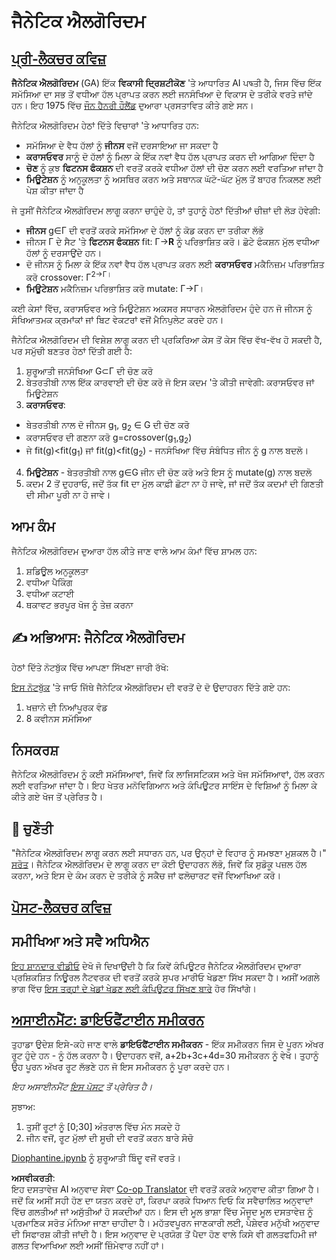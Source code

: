 <!--
CO_OP_TRANSLATOR_METADATA:
{
  "original_hash": "893aa368cb485da704b466a0f3775587",
  "translation_date": "2025-08-26T09:55:50+00:00",
  "source_file": "lessons/6-Other/21-GeneticAlgorithms/README.md",
  "language_code": "pa"
}
-->
# ਜੈਨੇਟਿਕ ਐਲਗੋਰਿਦਮ

## [ਪ੍ਰੀ-ਲੈਕਚਰ ਕਵਿਜ਼](https://ff-quizzes.netlify.app/en/ai/quiz/41)

**ਜੈਨੇਟਿਕ ਐਲਗੋਰਿਦਮ** (GA) ਇੱਕ **ਵਿਕਾਸੀ ਦ੍ਰਿਸ਼ਟੀਕੋਣ** 'ਤੇ ਆਧਾਰਿਤ AI ਪদ্ধਤੀ ਹੈ, ਜਿਸ ਵਿੱਚ ਇੱਕ ਸਮੱਸਿਆ ਦਾ ਸਭ ਤੋਂ ਵਧੀਆ ਹੱਲ ਪ੍ਰਾਪਤ ਕਰਨ ਲਈ ਜਨਸੰਖਿਆ ਦੇ ਵਿਕਾਸ ਦੇ ਤਰੀਕੇ ਵਰਤੇ ਜਾਂਦੇ ਹਨ। ਇਹ 1975 ਵਿੱਚ [ਜੌਨ ਹੈਨਰੀ ਹੌਲੈਂਡ](https://wikipedia.org/wiki/John_Henry_Holland) ਦੁਆਰਾ ਪ੍ਰਸਤਾਵਿਤ ਕੀਤੇ ਗਏ ਸਨ।

ਜੈਨੇਟਿਕ ਐਲਗੋਰਿਦਮ ਹੇਠਾਂ ਦਿੱਤੇ ਵਿਚਾਰਾਂ 'ਤੇ ਆਧਾਰਿਤ ਹਨ:

* ਸਮੱਸਿਆ ਦੇ ਵੈਧ ਹੱਲਾਂ ਨੂੰ **ਜੀਨਸ** ਵਜੋਂ ਦਰਸਾਇਆ ਜਾ ਸਕਦਾ ਹੈ
* **ਕਰਾਸਓਵਰ** ਸਾਨੂੰ ਦੋ ਹੱਲਾਂ ਨੂੰ ਮਿਲਾ ਕੇ ਇੱਕ ਨਵਾਂ ਵੈਧ ਹੱਲ ਪ੍ਰਾਪਤ ਕਰਨ ਦੀ ਆਗਿਆ ਦਿੰਦਾ ਹੈ
* **ਚੋਣ** ਨੂੰ ਕੁਝ **ਫਿਟਨਸ ਫੰਕਸ਼ਨ** ਦੀ ਵਰਤੋਂ ਕਰਕੇ ਵਧੀਆ ਹੱਲਾਂ ਦੀ ਚੋਣ ਕਰਨ ਲਈ ਵਰਤਿਆ ਜਾਂਦਾ ਹੈ
* **ਮਿਊਟੇਸ਼ਨ** ਨੂੰ ਅਨੁਕੂਲਤਾ ਨੂੰ ਅਸਥਿਰ ਕਰਨ ਅਤੇ ਸਥਾਨਕ ਘੱਟੋ-ਘੱਟ ਮੁੱਲ ਤੋਂ ਬਾਹਰ ਨਿਕਲਣ ਲਈ ਪੇਸ਼ ਕੀਤਾ ਜਾਂਦਾ ਹੈ

ਜੇ ਤੁਸੀਂ ਜੈਨੇਟਿਕ ਐਲਗੋਰਿਦਮ ਲਾਗੂ ਕਰਨਾ ਚਾਹੁੰਦੇ ਹੋ, ਤਾਂ ਤੁਹਾਨੂੰ ਹੇਠਾਂ ਦਿੱਤੀਆਂ ਚੀਜ਼ਾਂ ਦੀ ਲੋੜ ਹੋਵੇਗੀ:

 * **ਜੀਨਸ** g∈Γ ਦੀ ਵਰਤੋਂ ਕਰਕੇ ਸਮੱਸਿਆ ਦੇ ਹੱਲਾਂ ਨੂੰ ਕੋਡ ਕਰਨ ਦਾ ਤਰੀਕਾ ਲੱਭੋ
 * ਜੀਨਸ Γ ਦੇ ਸੈਟ 'ਤੇ **ਫਿਟਨਸ ਫੰਕਸ਼ਨ** fit: Γ→**R** ਨੂੰ ਪਰਿਭਾਸ਼ਿਤ ਕਰੋ। ਛੋਟੇ ਫੰਕਸ਼ਨ ਮੁੱਲ ਵਧੀਆ ਹੱਲਾਂ ਨੂੰ ਦਰਸਾਉਂਦੇ ਹਨ।
 * ਦੋ ਜੀਨਸ ਨੂੰ ਮਿਲਾ ਕੇ ਇੱਕ ਨਵਾਂ ਵੈਧ ਹੱਲ ਪ੍ਰਾਪਤ ਕਰਨ ਲਈ **ਕਰਾਸਓਵਰ** ਮਕੈਨਿਜ਼ਮ ਪਰਿਭਾਸ਼ਿਤ ਕਰੋ crossover: Γ<sup>2</sub>→Γ।
 * **ਮਿਊਟੇਸ਼ਨ** ਮਕੈਨਿਜ਼ਮ ਪਰਿਭਾਸ਼ਿਤ ਕਰੋ mutate: Γ→Γ।

ਕਈ ਕੇਸਾਂ ਵਿੱਚ, ਕਰਾਸਓਵਰ ਅਤੇ ਮਿਊਟੇਸ਼ਨ ਅਕਸਰ ਸਧਾਰਨ ਐਲਗੋਰਿਦਮ ਹੁੰਦੇ ਹਨ ਜੋ ਜੀਨਸ ਨੂੰ ਸੰਖਿਆਤਮਕ ਕ੍ਰਮਾਂਕਾਂ ਜਾਂ ਬਿਟ ਵੇਕਟਰਾਂ ਵਜੋਂ ਮੈਨਿਪੁਲੇਟ ਕਰਦੇ ਹਨ।

ਜੈਨੇਟਿਕ ਐਲਗੋਰਿਦਮ ਦੀ ਵਿਸ਼ੇਸ਼ ਲਾਗੂ ਕਰਨ ਦੀ ਪ੍ਰਕਿਰਿਆ ਕੇਸ ਤੋਂ ਕੇਸ ਵਿੱਚ ਵੱਖ-ਵੱਖ ਹੋ ਸਕਦੀ ਹੈ, ਪਰ ਸਮੁੱਚੀ ਬਣਤਰ ਹੇਠਾਂ ਦਿੱਤੀ ਗਈ ਹੈ:

1. ਸ਼ੁਰੂਆਤੀ ਜਨਸੰਖਿਆ G⊂Γ ਦੀ ਚੋਣ ਕਰੋ
2. ਬੇਤਰਤੀਬੀ ਨਾਲ ਇੱਕ ਕਾਰਵਾਈ ਦੀ ਚੋਣ ਕਰੋ ਜੋ ਇਸ ਕਦਮ 'ਤੇ ਕੀਤੀ ਜਾਵੇਗੀ: ਕਰਾਸਓਵਰ ਜਾਂ ਮਿਊਟੇਸ਼ਨ
3. **ਕਰਾਸਓਵਰ**:
  * ਬੇਤਰਤੀਬੀ ਨਾਲ ਦੋ ਜੀਨਸ g<sub>1</sub>, g<sub>2</sub> ∈ G ਦੀ ਚੋਣ ਕਰੋ
  * ਕਰਾਸਓਵਰ ਦੀ ਗਣਨਾ ਕਰੋ g=crossover(g<sub>1</sub>,g<sub>2</sub>)
  * ਜੇ fit(g)<fit(g<sub>1</sub>) ਜਾਂ fit(g)<fit(g<sub>2</sub>) - ਜਨਸੰਖਿਆ ਵਿੱਚ ਸੰਬੰਧਿਤ ਜੀਨ ਨੂੰ g ਨਾਲ ਬਦਲੋ।
4. **ਮਿਊਟੇਸ਼ਨ** - ਬੇਤਰਤੀਬੀ ਨਾਲ g∈G ਜੀਨ ਦੀ ਚੋਣ ਕਰੋ ਅਤੇ ਇਸ ਨੂੰ mutate(g) ਨਾਲ ਬਦਲੋ
5. ਕਦਮ 2 ਤੋਂ ਦੁਹਰਾਓ, ਜਦੋਂ ਤੱਕ fit ਦਾ ਮੁੱਲ ਕਾਫ਼ੀ ਛੋਟਾ ਨਾ ਹੋ ਜਾਵੇ, ਜਾਂ ਜਦੋਂ ਤੱਕ ਕਦਮਾਂ ਦੀ ਗਿਣਤੀ ਦੀ ਸੀਮਾ ਪੂਰੀ ਨਾ ਹੋ ਜਾਵੇ।

## ਆਮ ਕੰਮ

ਜੈਨੇਟਿਕ ਐਲਗੋਰਿਦਮ ਦੁਆਰਾ ਹੱਲ ਕੀਤੇ ਜਾਣ ਵਾਲੇ ਆਮ ਕੰਮਾਂ ਵਿੱਚ ਸ਼ਾਮਲ ਹਨ:

1. ਸ਼ਡਿਊਲ ਅਨੁਕੂਲਤਾ
1. ਵਧੀਆ ਪੈਕਿੰਗ
1. ਵਧੀਆ ਕਟਾਈ
1. ਥਕਾਵਟ ਭਰਪੂਰ ਖੋਜ ਨੂੰ ਤੇਜ਼ ਕਰਨਾ

## ✍️ ਅਭਿਆਸ: ਜੈਨੇਟਿਕ ਐਲਗੋਰਿਦਮ

ਹੇਠਾਂ ਦਿੱਤੇ ਨੋਟਬੁੱਕ ਵਿੱਚ ਆਪਣਾ ਸਿੱਖਣਾ ਜਾਰੀ ਰੱਖੋ:

[ਇਸ ਨੋਟਬੁੱਕ](../../../../../lessons/6-Other/21-GeneticAlgorithms/Genetic.ipynb) 'ਤੇ ਜਾਓ ਜਿੱਥੇ ਜੈਨੇਟਿਕ ਐਲਗੋਰਿਦਮ ਦੀ ਵਰਤੋਂ ਦੇ ਦੋ ਉਦਾਹਰਨ ਦਿੱਤੇ ਗਏ ਹਨ:

1. ਖਜ਼ਾਨੇ ਦੀ ਨਿਆਂਪੂਰਕ ਵੰਡ
1. 8 ਕਵੀਨਸ ਸਮੱਸਿਆ

## ਨਿਸਕਰਸ਼

ਜੈਨੇਟਿਕ ਐਲਗੋਰਿਦਮ ਨੂੰ ਕਈ ਸਮੱਸਿਆਵਾਂ, ਜਿਵੇਂ ਕਿ ਲਾਜਿਸਟਿਕਸ ਅਤੇ ਖੋਜ ਸਮੱਸਿਆਵਾਂ, ਹੱਲ ਕਰਨ ਲਈ ਵਰਤਿਆ ਜਾਂਦਾ ਹੈ। ਇਹ ਖੇਤਰ ਮਨੋਵਿਗਿਆਨ ਅਤੇ ਕੰਪਿਊਟਰ ਸਾਇੰਸ ਦੇ ਵਿਸ਼ਿਆਂ ਨੂੰ ਮਿਲਾ ਕੇ ਕੀਤੇ ਗਏ ਖੋਜ ਤੋਂ ਪ੍ਰੇਰਿਤ ਹੈ।

## 🚀 ਚੁਣੌਤੀ

"ਜੈਨੇਟਿਕ ਐਲਗੋਰਿਦਮ ਲਾਗੂ ਕਰਨ ਲਈ ਸਧਾਰਨ ਹਨ, ਪਰ ਉਨ੍ਹਾਂ ਦੇ ਵਿਹਾਰ ਨੂੰ ਸਮਝਣਾ ਮੁਸ਼ਕਲ ਹੈ।" [ਸਰੋਤ](https://wikipedia.org/wiki/Genetic_algorithm)। ਜੈਨੇਟਿਕ ਐਲਗੋਰਿਦਮ ਦੇ ਲਾਗੂ ਕਰਨ ਦਾ ਕੋਈ ਉਦਾਹਰਨ ਲੱਭੋ, ਜਿਵੇਂ ਕਿ ਸੁਡੋਕੂ ਪਜ਼ਲ ਹੱਲ ਕਰਨਾ, ਅਤੇ ਇਸ ਦੇ ਕੰਮ ਕਰਨ ਦੇ ਤਰੀਕੇ ਨੂੰ ਸਕੈਚ ਜਾਂ ਫਲੋਚਾਰਟ ਵਜੋਂ ਵਿਆਖਿਆ ਕਰੋ।

## [ਪੋਸਟ-ਲੈਕਚਰ ਕਵਿਜ਼](https://ff-quizzes.netlify.app/en/ai/quiz/42)

## ਸਮੀਖਿਆ ਅਤੇ ਸਵੈ ਅਧਿਐਨ

[ਇਹ ਸ਼ਾਨਦਾਰ ਵੀਡੀਓ](https://www.youtube.com/watch?v=qv6UVOQ0F44) ਦੇਖੋ ਜੋ ਦਿਖਾਉਂਦੀ ਹੈ ਕਿ ਕਿਵੇਂ ਕੰਪਿਊਟਰ ਜੈਨੇਟਿਕ ਐਲਗੋਰਿਦਮ ਦੁਆਰਾ ਪ੍ਰਸ਼ਿਕਸ਼ਿਤ ਨਿਊਰਲ ਨੈਟਵਰਕ ਦੀ ਵਰਤੋਂ ਕਰਕੇ ਸੁਪਰ ਮਾਰੀਓ ਖੇਡਣਾ ਸਿੱਖ ਸਕਦਾ ਹੈ। ਅਸੀਂ ਅਗਲੇ ਭਾਗ ਵਿੱਚ [ਇਸ ਤਰ੍ਹਾਂ ਦੇ ਖੇਡਾਂ ਖੇਡਣ ਲਈ ਕੰਪਿਊਟਰ ਸਿੱਖਣ ਬਾਰੇ](../22-DeepRL/README.md) ਹੋਰ ਸਿੱਖਾਂਗੇ।

## [ਅਸਾਈਨਮੈਂਟ: ਡਾਇਓਫੈਂਟਾਈਨ ਸਮੀਕਰਨ](../../../../../lessons/6-Other/21-GeneticAlgorithms/Diophantine.ipynb)

ਤੁਹਾਡਾ ਉਦੇਸ਼ ਇਸੇ-ਕਹੇ ਜਾਣ ਵਾਲੇ **ਡਾਇਓਫੈਂਟਾਈਨ ਸਮੀਕਰਨ** - ਇੱਕ ਸਮੀਕਰਨ ਜਿਸ ਦੇ ਪੂਰਨ ਅੱਖਰ ਰੂਟ ਹੁੰਦੇ ਹਨ - ਨੂੰ ਹੱਲ ਕਰਨਾ ਹੈ। ਉਦਾਹਰਨ ਵਜੋਂ, a+2b+3c+4d=30 ਸਮੀਕਰਨ ਨੂੰ ਵੇਖੋ। ਤੁਹਾਨੂੰ ਉਹ ਪੂਰਨ ਅੱਖਰ ਰੂਟ ਲੱਭਣੇ ਹਨ ਜੋ ਇਸ ਸਮੀਕਰਨ ਨੂੰ ਪੂਰਾ ਕਰਦੇ ਹਨ।

*ਇਹ ਅਸਾਈਨਮੈਂਟ [ਇਸ ਪੋਸਟ](https://habr.com/post/128704/) ਤੋਂ ਪ੍ਰੇਰਿਤ ਹੈ।*

ਸੁਝਾਅ:

1. ਤੁਸੀਂ ਰੂਟਾਂ ਨੂੰ [0;30] ਅੰਤਰਾਲ ਵਿੱਚ ਮੰਨ ਸਕਦੇ ਹੋ
1. ਜੀਨ ਵਜੋਂ, ਰੂਟ ਮੁੱਲਾਂ ਦੀ ਸੂਚੀ ਦੀ ਵਰਤੋਂ ਕਰਨ ਬਾਰੇ ਸੋਚੋ

[Diophantine.ipynb](../../../../../lessons/6-Other/21-GeneticAlgorithms/Diophantine.ipynb) ਨੂੰ ਸ਼ੁਰੂਆਤੀ ਬਿੰਦੂ ਵਜੋਂ ਵਰਤੋ।

**ਅਸਵੀਕਰਤੀ**:  
ਇਹ ਦਸਤਾਵੇਜ਼ AI ਅਨੁਵਾਦ ਸੇਵਾ [Co-op Translator](https://github.com/Azure/co-op-translator) ਦੀ ਵਰਤੋਂ ਕਰਕੇ ਅਨੁਵਾਦ ਕੀਤਾ ਗਿਆ ਹੈ। ਜਦੋਂ ਕਿ ਅਸੀਂ ਸਹੀ ਹੋਣ ਦਾ ਯਤਨ ਕਰਦੇ ਹਾਂ, ਕਿਰਪਾ ਕਰਕੇ ਧਿਆਨ ਦਿਓ ਕਿ ਸਵੈਚਾਲਿਤ ਅਨੁਵਾਦਾਂ ਵਿੱਚ ਗਲਤੀਆਂ ਜਾਂ ਅਸੁੱਤੀਆਂ ਹੋ ਸਕਦੀਆਂ ਹਨ। ਇਸ ਦੀ ਮੂਲ ਭਾਸ਼ਾ ਵਿੱਚ ਮੌਜੂਦ ਮੂਲ ਦਸਤਾਵੇਜ਼ ਨੂੰ ਪ੍ਰਮਾਣਿਕ ਸਰੋਤ ਮੰਨਿਆ ਜਾਣਾ ਚਾਹੀਦਾ ਹੈ। ਮਹੱਤਵਪੂਰਨ ਜਾਣਕਾਰੀ ਲਈ, ਪੇਸ਼ੇਵਰ ਮਨੁੱਖੀ ਅਨੁਵਾਦ ਦੀ ਸਿਫਾਰਸ਼ ਕੀਤੀ ਜਾਂਦੀ ਹੈ। ਇਸ ਅਨੁਵਾਦ ਦੇ ਪ੍ਰਯੋਗ ਤੋਂ ਪੈਦਾ ਹੋਣ ਵਾਲੇ ਕਿਸੇ ਵੀ ਗਲਤਫਹਿਮੀ ਜਾਂ ਗਲਤ ਵਿਆਖਿਆ ਲਈ ਅਸੀਂ ਜ਼ਿੰਮੇਵਾਰ ਨਹੀਂ ਹਾਂ।